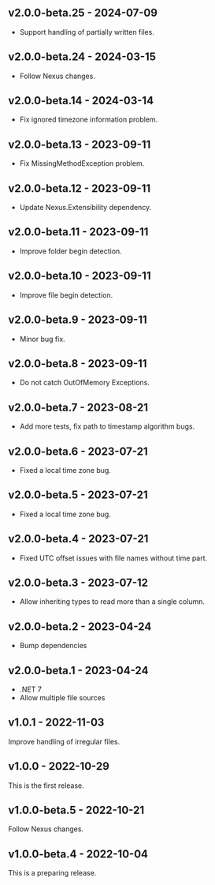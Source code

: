 ## v2.0.0-beta.25 - 2024-07-09

- Support handling of partially written files.

## v2.0.0-beta.24 - 2024-03-15

- Follow Nexus changes.

## v2.0.0-beta.14 - 2024-03-14

- Fix ignored timezone information problem.

## v2.0.0-beta.13 - 2023-09-11

- Fix MissingMethodException problem.

## v2.0.0-beta.12 - 2023-09-11

- Update Nexus.Extensibility dependency.

## v2.0.0-beta.11 - 2023-09-11

- Improve folder begin detection.

## v2.0.0-beta.10 - 2023-09-11

- Improve file begin detection.

## v2.0.0-beta.9 - 2023-09-11

- Minor bug fix.

## v2.0.0-beta.8 - 2023-09-11

- Do not catch OutOfMemory Exceptions.

## v2.0.0-beta.7 - 2023-08-21

- Add more tests, fix path to timestamp algorithm bugs.

## v2.0.0-beta.6 - 2023-07-21

- Fixed a local time zone bug.

## v2.0.0-beta.5 - 2023-07-21

- Fixed a local time zone bug.

## v2.0.0-beta.4 - 2023-07-21

- Fixed UTC offset issues with file names without time part.

## v2.0.0-beta.3 - 2023-07-12

- Allow inheriting types to read more than a single column.

## v2.0.0-beta.2 - 2023-04-24

- Bump dependencies

## v2.0.0-beta.1 - 2023-04-24

- .NET 7
- Allow multiple file sources

## v1.0.1 - 2022-11-03

Improve handling of irregular files.

## v1.0.0 - 2022-10-29

This is the first release.

## v1.0.0-beta.5 - 2022-10-21

Follow Nexus changes.

## v1.0.0-beta.4 - 2022-10-04

This is a preparing release.
